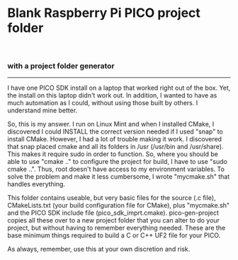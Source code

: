 <h1>Blank Raspberry Pi PICO project folder</h1>
<br>
<h3>with a project folder generator</h3>
<hr>
<p>I have one PICO SDK install on a laptop that worked right out of the box. Yet, the install on this laptop didn't work out.  In addition, I wanted to have as much automation as I could, without using those built by others.  I understand mine better.</p>
<p>So, this is my answer.  I run on Linux Mint and when I installed CMake, I discovered I could INSTALL the correct version needed if I used "snap" to install CMake.  However, I had a lot of trouble making it work.  I discovered that snap placed cmake and all its folders in /usr (/usr/bin and /usr/share).  This makes it require sudo in order to function. So, where you should be able to use "cmake .." to configure the project for build, I have to use "sudo cmake ..".  Thus, root doesn't have access to my environment variables.  To solve the problem and make it less cumbersome, I wrote "mycmake.sh" that handles everything.</p>
<p>This folder contains useable, but very basic files for the source (.c file), CMakeLists.txt (your build configuration file for CMake), plus "mycmake.sh" and the PICO SDK include file (pico_sdk_imprt.cmake).  pico-gen-project copies all these over to a new project folder that you can alter to do your project, but without having to remember everything needed.  These are the base minimum things required to build a C or C++ UF2 file for your PICO.</p>
<p>As always, remember, use this at your own discretion and risk.</p>
